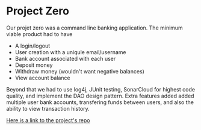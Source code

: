 # Project Zero

Our projet zero was a command line banking application. The minimum 
viable product had to have 
* A login/logout
* User creation with a uniqule email/username
* Bank account associated with each user
* Deposit money
* Withdraw money (wouldn't want negative balances)
* View account balance

Beyond that we had to use log4j, JUnit testing, SonarCloud for highest 
code quality, and implement the DAO design pattern. Extra features added 
added multiple user bank accounts, transfering funds between users, and 
also the ability to view transaction history.

[Here is a link to the project's repo](https://github.com/1808-Aug13-Java/batch-source/tree/Crandon_Riordan/Projects/p0-crandon-riordan)
